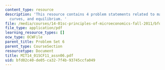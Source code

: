 ```yaml
---
content_type: resource
description: 'This resource contains 4 problem statements related to marginal cost
  curves, and equilibrium. '
file: /media/courses/14-01sc-principles-of-microeconomics-fall-2011/bfd02c40de05ca327f4b93745ccfa049_MIT14_01SCF11_assn06.pdf
file_type: application/pdf
learning_resource_types: []
ocw_type: OCWFile
parent_title: Problem Set 6
parent_type: CourseSection
resourcetype: Document
title: MIT14_01SCF11_assn06.pdf
uid: bfd02c40-de05-ca32-7f4b-93745ccfa049
---
```

